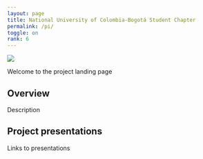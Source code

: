 ```yaml
---
layout: page
title: National University of Colombia-Bogotá Student Chapter
permalink: /pi/
toggle: on
rank: 6
---
```


<img src="{{ 'unbos_logo.png' | prepend: site.images_dir | prepend: site.baseurl }}" />



Welcome to the project landing page

## Overview

Description

## Project presentations

Links to presentations
